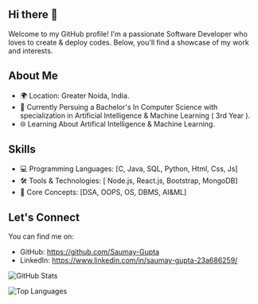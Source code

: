 ## Hi there 👋
Welcome to my GitHub profile! I'm a passionate Software Developer who loves to create & deploy codes. Below, you'll find a showcase of my work and interests.

## About Me
- 🌍 Location: Greater Noida, India.
- 🌱 Currently Persuing a Bachelor's In Computer Science with specialization in Artificial Intelligence & Machine Learning ( 3rd Year ).
- 🌐 Learning About Artifical Intelligence & Machine Learning.

## Skills  
- 💻 Programming Languages: [C, Java, SQL, Python, Html, Css, Js]
- 🛠️ Tools & Technologies: [ Node.js, React.js, Bootstrap, MongoDB]
- 📖 Core Concepts: [DSA, OOPS, OS, DBMS, AI&ML]

## Let's Connect
You can find me on:

- GitHub: https://github.com/Saumay-Gupta
- LinkedIn: https://www.linkedin.com/in/saumay-gupta-23a686259/


![GitHub Stats](https://github-readme-stats.vercel.app/api?username=Saumay-Gupta&theme=dark&show_icons=true)


![Top Languages](https://github-readme-stats.vercel.app/api/top-langs/?username=Saumay-Gupta&theme=dark)
<!--
**Saumay-Gupta/Saumay-Gupta** is a ✨ _special_ ✨ repository because its `README.md` (this file) appears on your GitHub profile.

Here are some ideas to get you started:

- 🔭 I’m currently working on ...
- 🌱 I’m currently learning ...
- 👯 I’m looking to collaborate on ...
- 🤔 I’m looking for help with ...
- 💬 Ask me about ...
- 📫 How to reach me: ...
- 😄 Pronouns: ...
- ⚡ Fun fact: ...
-->
